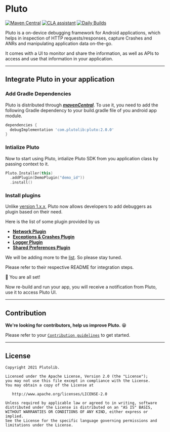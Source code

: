 # Pluto
[![Maven Central](https://maven-badges.herokuapp.com/maven-central/com.plutolib/pluto/badge.svg)](https://maven-badges.herokuapp.com/maven-central/com.plutolib/pluto)
[![CLA assistant](https://cla-assistant.io/readme/badge/plutolib/pluto)](https://cla-assistant.io/plutolib/pluto)
[![Daily Builds](https://github.com/mocklets/pluto/actions/workflows/daily_builds.yml/badge.svg)](https://github.com/mocklets/pluto/actions/workflows/daily_builds.yml)

Pluto is a on-device debugging framework for Android applications, which helps in inspection of HTTP requests/responses, capture Crashes and ANRs and manipulating application data on-the-go.

It comes with a UI to monitor and share the information, as well as APIs to access and use that information in your application.

-----

## Integrate Pluto in your application



### Add Gradle Dependencies

Pluto is distributed through [***mavenCentral***](https://search.maven.org/artifact/com.plutolib/pluto). To use it, you need to add the following Gradle dependency to your build.gradle file of you android app module.


```groovy
dependencies {
  debugImplementation 'com.plutolib:pluto:2.0.0'
}
```


### Intialize Pluto

Now to start using Pluto, intialize Pluto SDK from you application class by passing context to it.
```kotlin
Pluto.Installer(this)
  .addPlugin(DemoPlugin("demo_id"))
  .install()
```


### Install plugins

Unlike [version 1.x.x](https://github.com/mocklets/pluto/wiki/Integrating-Pluto-1.x.x), Pluto now allows developers to add debuggers as plugin based on their need.

Here is the list of some plugin provided by us

- **[Network Plugin](https://github.com/plutolib/plugin-network)**
- **[Exceptions & Crashes Plugin](https://github.com/plutolib/plugin-exceptions)**
- **[Logger Plugin](https://github.com/plutolib/plugin-logger)**
- **[Shared Preferences Plugin](https://github.com/plutolib/plugin-shared-preferences)**

We will be adding more to the [list](https://search.maven.org/search?q=com.plutolib.plugins). So please stay tuned.

Please refer to their respective README for integration steps.



🎉 You are all set!

Now re-build and run your app, you will receive a notification from Pluto, use it to access Pluto UI.

***


## Contribution

**We're looking for contributors, help us improve Pluto.** 😁 

Please refer to your [`Contribution guidelines`](/CONTRIBUTING.md) to get started.

***


## License

```
Copyright 2021 Plutolib.

Licensed under the Apache License, Version 2.0 (the "License");
you may not use this file except in compliance with the License.
You may obtain a copy of the License at

   http://www.apache.org/licenses/LICENSE-2.0

Unless required by applicable law or agreed to in writing, software
distributed under the License is distributed on an "AS IS" BASIS,
WITHOUT WARRANTIES OR CONDITIONS OF ANY KIND, either express or implied.
See the License for the specific language governing permissions and
limitations under the License.
```
